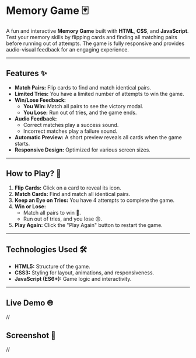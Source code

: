 # Memory Game 🃏  

A fun and interactive **Memory Game** built with **HTML**, **CSS**, and **JavaScript**. Test your memory skills by flipping cards and finding all matching pairs before running out of attempts. The game is fully responsive and provides audio-visual feedback for an engaging experience.

---

## Features ✨  

- **Match Pairs:** Flip cards to find and match identical pairs.  
- **Limited Tries:** You have a limited number of attempts to win the game.  
- **Win/Lose Feedback:**  
  - **You Win:** Match all pairs to see the victory modal.  
  - **You Lose:** Run out of tries, and the game ends.  
- **Audio Feedback:**  
  - Correct matches play a success sound.  
  - Incorrect matches play a failure sound.  
- **Automatic Preview:** A short preview reveals all cards when the game starts.  
- **Responsive Design:** Optimized for various screen sizes.  

---

## How to Play? 🤔  

1. **Flip Cards:** Click on a card to reveal its icon.  
2. **Match Cards:** Find and match all identical pairs.  
3. **Keep an Eye on Tries:** You have 4 attempts to complete the game.  
4. **Win or Lose:**  
   - Match all pairs to win 🎉.  
   - Run out of tries, and you lose 😓.  
5. **Play Again:** Click the "Play Again" button to restart the game.  

---

## Technologies Used 🛠️  

- **HTML5:** Structure of the game.  
- **CSS3:** Styling for layout, animations, and responsiveness.  
- **JavaScript (ES6+):** Game logic and interactivity.  

---

## Live Demo 🌐  
//

## Screenshot 📸  
//